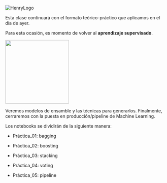 ![HenryLogo](https://d31uz8lwfmyn8g.cloudfront.net/Assets/logo-henry-white-lg.png)

Esta clase continuará con el formato teórico-práctico que aplicamos en el día de ayer.

Para esta ocasión, es momento de volver al **aprendizaje supervisado**. 

<img src = "https://www.publimetro.pe/resizer/bxuAZva5uV6JsQtApvve23epRSs=/1440x1080/filters:format(jpg):quality(70)/cloudfront-us-east-1.images.arcpublishing.com/metroworldnews/7M2BMTAXY5E4HEDJDKS2CUI3SU.jpg" height = 200>

Veremos modelos de ensamble y las técnicas para generarlos. Finalmente, cerraremos con la puesta en producción/pipeline de Machine Learning.

Los notebooks se dividirán de la siguiente manera:

+ Práctica_01: bagging

+ Práctica_02: boosting

+ Práctica_03: stacking

+ Práctica_04: voting

+ Práctica_05: pipeline

